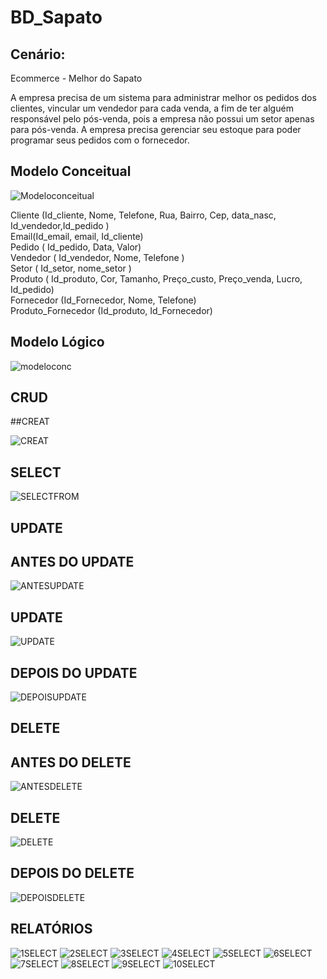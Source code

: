 # BD_Sapato


## Cenário:
Ecommerce - Melhor do Sapato

  A empresa precisa de um sistema para administrar melhor os pedidos dos clientes, vincular um vendedor para cada venda, 
  a fim de ter alguém responsável pelo pós-venda, pois a empresa não possui um setor apenas para pós-venda. A empresa precisa 
  gerenciar seu estoque para poder programar seus pedidos com o fornecedor.


## Modelo Conceitual

![Modeloconceitual](https://github.com/Wilton-Monteiro/BD_Sapato/assets/145207587/8dfbfc03-4eaa-41f2-93a9-73716afb19f7)


Cliente (Id_cliente, Nome, Telefone, Rua, Bairro, Cep, data_nasc, Id_vendedor,Id_pedido )   
Email(Id_email, email, Id_cliente)   
Pedido ( Id_pedido, Data, Valor)    
Vendedor ( Id_vendedor, Nome, Telefone )  
Setor ( Id_setor, nome_setor )  
Produto ( Id_produto, Cor, Tamanho, Preço_custo, Preço_venda, Lucro, Id_pedido)  
Fornecedor (Id_Fornecedor, Nome, Telefone)  
Produto_Fornecedor (Id_produto, Id_Fornecedor)  



## Modelo Lógico

![modeloconc](https://github.com/Wilton-Monteiro/BD_Sapato/assets/145207587/6eba42d0-1b2d-4957-bedb-06bbe7d39be1)




## CRUD

##CREAT

![CREAT](https://github.com/Wilton-Monteiro/BD_Sapato/assets/145207587/16891fc0-115e-4af8-9a72-6e9b29cee45d)

## SELECT

![SELECTFROM](https://github.com/Wilton-Monteiro/BD_Sapato/assets/145207587/f75e4499-4b93-4f0b-9b5c-ba11e22ff17c)

## UPDATE

## ANTES DO UPDATE
![ANTESUPDATE](https://github.com/Wilton-Monteiro/BD_Sapato/assets/145207587/65244aec-9c8d-42d5-aba4-a8745b6a17b2)
## UPDATE
![UPDATE](https://github.com/Wilton-Monteiro/BD_Sapato/assets/145207587/322897a7-95f7-4f0b-89bf-625470cb43fd)
## DEPOIS DO UPDATE
![DEPOISUPDATE](https://github.com/Wilton-Monteiro/BD_Sapato/assets/145207587/994541cf-3203-493c-a5a5-3b8c2f2d11ba)

## DELETE

## ANTES DO DELETE
![ANTESDELETE](https://github.com/Wilton-Monteiro/BD_Sapato/assets/145207587/b435005e-6531-4e26-94d5-1f04da73bca1)
## DELETE
![DELETE](https://github.com/Wilton-Monteiro/BD_Sapato/assets/145207587/395e9484-9899-4e0b-91c5-ed51809ac6b4)
## DEPOIS DO DELETE
![DEPOISDELETE](https://github.com/Wilton-Monteiro/BD_Sapato/assets/145207587/84264dc5-d2c1-48e7-ab8d-71a7ab197c15)

## RELATÓRIOS

![1SELECT](https://github.com/Wilton-Monteiro/BD_Sapato/assets/145207587/bbff3dec-671a-404a-adcf-09469d1a8f69)
![2SELECT](https://github.com/Wilton-Monteiro/BD_Sapato/assets/145207587/90bb467f-554c-4b1c-a560-66b2eaa3a4a1)
![3SELECT](https://github.com/Wilton-Monteiro/BD_Sapato/assets/145207587/4b3a0045-faac-4cf8-b6d0-1b523045fe47)
![4SELECT](https://github.com/Wilton-Monteiro/BD_Sapato/assets/145207587/05d89fc2-e368-4538-b8d4-6387d31b9bb1)
![5SELECT](https://github.com/Wilton-Monteiro/BD_Sapato/assets/145207587/4e84c7d7-1e50-4d74-9adc-a61b0532be20)
![6SELECT](https://github.com/Wilton-Monteiro/BD_Sapato/assets/145207587/2e099970-5a5f-45f9-a54a-21c1c9d2ef7f)
![7SELECT](https://github.com/Wilton-Monteiro/BD_Sapato/assets/145207587/f55ff7dc-07e7-4cef-be7c-384886dd8331)
![8SELECT](https://github.com/Wilton-Monteiro/BD_Sapato/assets/145207587/88c834ad-6403-45d0-94a2-7e1d93d5fe06)
![9SELECT](https://github.com/Wilton-Monteiro/BD_Sapato/assets/145207587/f0ccc602-ed26-46ab-a41d-24294d51033b)
![10SELECT](https://github.com/Wilton-Monteiro/BD_Sapato/assets/145207587/831ca72c-89e0-4782-82e9-c3635b91c131)

